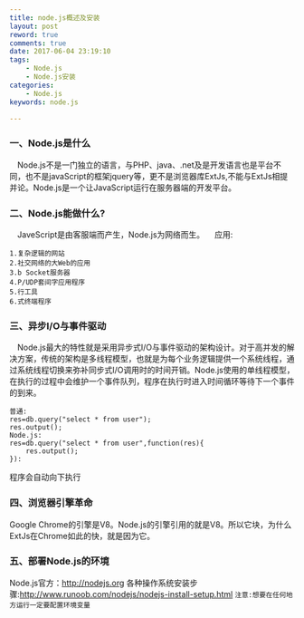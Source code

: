 ```yaml
---
title: node.js概述及安装
layout: post
reword: true
comments: true
date: 2017-06-04 23:19:10
tags:
	- Node.js
	- Node.js安装
categories:
	- Node.js
keywords: node.js

---
```

### 一、Node.js是什么&emsp;
&emsp;Node.js不是一门独立的语言，与PHP、java、.net及是开发语言也是平台不同，也不是javaScript的框架jquery等，更不是浏览器库ExtJs,不能与ExtJs相提并论。Node.js是一个让JavaScript运行在服务器端的开发平台。
### 二、Node.js能做什么?
<!--more-->
&emsp;JaveScript是由客服端而产生，Node.js为网络而生。
&emsp;应用:
```
1.复杂逻辑的网站
2.社交网络的大Web的应用
3.b Socket服务器
4.P/UDP套间字应用程序
5.行工具
6.式终端程序

```
### 三、异步I/O与事件驱动
&emsp;Node.js最大的特性就是采用异步式I/O与事件驱动的架构设计。对于高并发的解决方案，传统的架构是多线程模型，也就是为每个业务逻辑提供一个系统线程，通过系统线程切换来弥补同步式I/O调用时的时间开销。Node.js使用的单线程模型，在执行的过程中会维护一个事件队列，程序在执行时进入时间循环等待下一个事件的到来。
```
普通: 
res=db.query("select * from user");
res.output();
Node.js:
res=db.query("select * from user",function(res){
	res.output();
}):
```
程序会自动向下执行
### 四、浏览器引擎革命
Google Chrome的引擎是V8。Node.js的引擎引用的就是V8。所以它块，为什么ExtJs在Chrome如此的快，就是因为它。
### 五、部署Node.js的环境
Node.js官方：http://nodejs.org
各种操作系统安装步骤:http://www.runoob.com/nodejs/nodejs-install-setup.html
`注意:想要在任何地方运行一定要配置环境变量`
